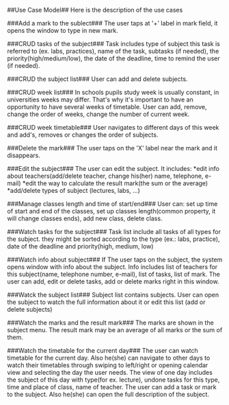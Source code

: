 ##Use Case Model##
Here is the description of the use cases

###Add a mark to the sublect###
The user taps at '+' label in mark field, it opens the window to type in new mark.

###CRUD tasks of the subject###
Task includes type of subject this task is referred to (ex. labs, practices), name of the task, subtasks (if needed), the priority(high/medium/low), the date of the deadline, time to remind the user (if needed).

###CRUD the subject list###
User can add and delete subjects.

###CRUD week list###
In schools pupils study week is usually constant, in universities weeks may differ. That's why it's important to have an opportunity to have several weeks of timetable.
User can add, remove, change the order of weeks, change the number of current week. 

###CRUD week timetable###
User navigates to different days of this week and add's, removes or changes the order of subjects.

###Delete the mark###
The user taps on the 'X' label near the mark and it disappears.

###Edit the subject###
The user can edit the subject. It includes:
*edit info about teachers(add/delete teacher, change his(her) name, telephone, e-mail)
*edit the way to calculate the result mark(the sum or the average)
*add/delete types of subject (lectures, labs, ...)

###Manage classes length and time of start/end###
User can: set up  time of start and end of the classes, set up classes length(common property, it will change classes ends), add new class, delete class.

###Watch tasks for the subject###
Task list include all tasks of all types for the subject. they might be sorted according to the type (ex.: labs, practice), date of the deadline and priority(high, medium, low)

###Watch info about subject###
If The user taps on the subject, the system opens window with info about the subject.
Info includes list of teachers for this subject(name, telephone number, e-mail), list of  tasks, list of mark. The user can add, edit or delete tasks, add or delete marks right in this window.

###Watck the subject list###
Subject list contains subjects. User can open the subject to watch the full information about it or edit this list (add or delete subjects)

###Watch the marks and the result mark###
The marks are shown in the subject menu. The result mark may be an average of all marks or the sum of them.

###Watch the timetable for the current day###
The user can watch timetable for the current day. Also he(she) can navigate to other days to watch their timetables through swiping to left/right or opening calendar view and selecting the day the user needs.
The view of one day includes the subject of this day with type(for ex. lecture), undone tasks for this type, time and place of class, name of teacher.
The user can add a task or mark to the subject. Also he(she) can open the full description of the subject.